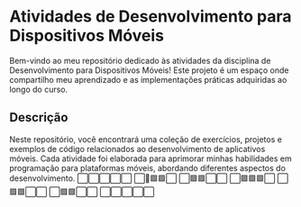 # Atividades de Desenvolvimento para Dispositivos Móveis

Bem-vindo ao meu repositório dedicado às atividades da disciplina de Desenvolvimento para Dispositivos Móveis! Este projeto é um espaço onde compartilho meu aprendizado e as implementações práticas adquiridas ao longo do curso.

## Descrição

Neste repositório, você encontrará uma coleção de exercícios, projetos e exemplos de código relacionados ao desenvolvimento de aplicativos móveis. Cada atividade foi elaborada para aprimorar minhas habilidades em programação para plataformas móveis, abordando diferentes aspectos do desenvolvimento.
⬜⬜⬜⬜⬜
⬜🔴🟩🟩⬜
⬜🟩🟩⬜⬜
⬜🟩🟩🟩⬜
⬜🟩🟩⬜⬜
⬜🟩🟩⬜⬜
⬜⬜⬜⬜⬜
